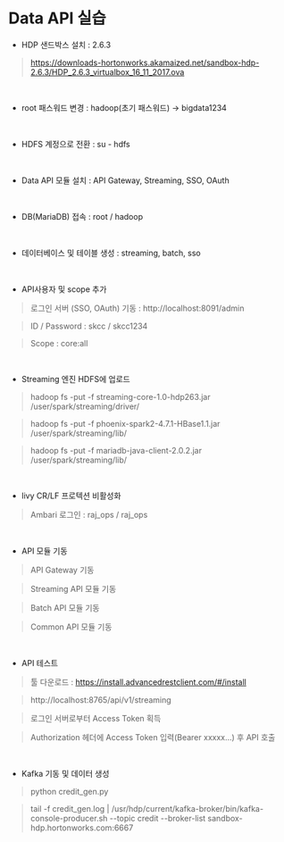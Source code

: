 # Data API 실습

- HDP 샌드박스 설치 : 2.6.3

> https://downloads-hortonworks.akamaized.net/sandbox-hdp-2.6.3/HDP_2.6.3_virtualbox_16_11_2017.ova

<br>

- root 패스워드 변경 : hadoop(초기 패스워드) -> bigdata1234

<br>

- HDFS 계정으로 전환 : su - hdfs

<br>

- Data API 모듈 설치 : API Gateway, Streaming, SSO, OAuth

<br>

- DB(MariaDB) 접속 : root / hadoop

<br>

- 데이터베이스 및 테이블 생성 : streaming, batch, sso

<br>

- API사용자 및 scope 추가

> 로그인 서버 (SSO, OAuth) 기동 : http://localhost:8091/admin

> ID / Password : skcc / skcc1234

> Scope : core:all

<br>

- Streaming 엔진 HDFS에 업로드

> hadoop fs -put -f streaming-core-1.0-hdp263.jar /user/spark/streaming/driver/

> hadoop fs -put -f phoenix-spark2-4.7.1-HBase1.1.jar /user/spark/streaming/lib/

> hadoop fs -put -f mariadb-java-client-2.0.2.jar /user/spark/streaming/lib/

<br>

- livy CR/LF 프로텍션 비활성화

> Ambari 로그인 : raj_ops / raj_ops

<br>

- API 모듈 기동

> API Gateway 기동

> Streaming API 모듈 기동

> Batch API 모듈 기동

> Common API 모듈 기동

<br>

- API 테스트

> 툴 다운로드 : https://install.advancedrestclient.com/#/install

> http://localhost:8765/api/v1/streaming

> 로그인 서버로부터 Access Token 획득

> Authorization 헤더에 Access Token 입력(Bearer xxxxx...) 후 API 호출

<br>

- Kafka 기동 및 데이터 생성

> python credit_gen.py

> tail -f credit_gen.log | /usr/hdp/current/kafka-broker/bin/kafka-console-producer.sh --topic credit --broker-list sandbox-hdp.hortonworks.com:6667
